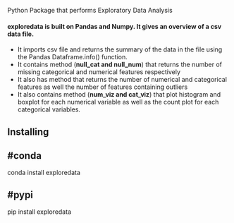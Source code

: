 
Python Package that performs Exploratory Data Analysis

#### exploredata is built on Pandas and Numpy. It gives an overview of a csv data file.
 - It imports csv file and returns the summary of the data in the file using the Pandas Dataframe.info() function.
 - It contains method (**null_cat and null_num**) that returns the number of missing categorical and numerical features respectively
 - It also has method that returns the number of numerical and categorical features as well the number of features containing outliers
 - It also contains method (**num_viz and cat_viz**) that plot histogram and boxplot for each numerical variable as well as the count plot for each categorical variables.

## Installing

#conda
---
conda install exploredata


#pypi
---
pip install exploredata

